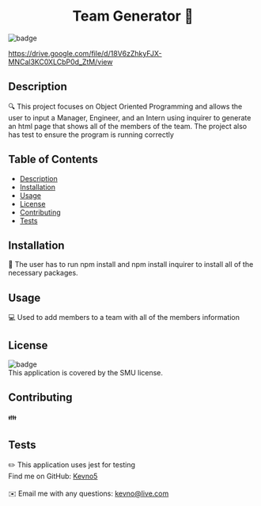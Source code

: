 <h1 align="center">Team Generator 👋</h1>

![badge](https://img.shields.io/badge/license-SMU-red)<br />

https://drive.google.com/file/d/18V6zZhkyFJX-MNCal3KC0XLCbP0d_ZtM/view

## Description
🔍 This project focuses on Object Oriented Programming and allows the user to input a Manager, Engineer, and an Intern using inquirer to generate an html page that shows all of the members of the team. The project also has test to ensure the program is running correctly
## Table of Contents
- [Description](#description)
- [Installation](#installation)
- [Usage](#usage)
- [License](#license)
- [Contributing](#contributing)
- [Tests](#tests)

## Installation
💾 The user has to run npm install and npm install inquirer to install all of the necessary packages.
## Usage
💻 Used to add members to a team with all of the members information
## License
![badge](https://img.shields.io/badge/license-SMU-red)
<br />
This application is covered by the SMU license. 
## Contributing
👪 
## Tests
✏️ This application uses jest for testing
<br />
Find me on GitHub: [Kevno5](https://github.com/Kevno5)<br />
<br />
✉️ Email me with any questions: kevno@live.com<br /><br />

  
